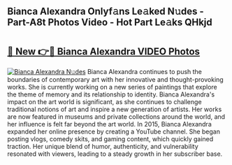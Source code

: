 ## Bianca Alexandra Onlyf𝚊ns Le𝚊ked N𝚞des - Part-A8t Photos Video - Hot Part Le𝚊ks QHkjd

# <h2><a href="http://ab59085.deff.icu/?id=Bianca+Alexandra">🔗 New 👉🔴 Bianca Alexandra VIDEO Photos</a></h2>

[![Bianca Alexandra N𝚞des](https://i.imgur.com/rIISA9y.gif)](http://ab59085.deff.icu/?id=Bianca+Alexandra)
Bianca Alexandra continues to push the boundaries of contemporary art with her innovative and thought-provoking works. She is currently working on a new series of paintings that explore the theme of memory and its relationship to identity. Bianca Alexandra's impact on the art world is significant, as she continues to challenge traditional notions of art and inspire a new generation of artists. Her works are now featured in museums and private collections around the world, and her influence is felt far beyond the art world. In 2015, Bianca Alexandra expanded her online presence by creating a YouTube channel. She began posting vlogs, comedy skits, and gaming content, which quickly gained traction. Her unique blend of humor, authenticity, and vulnerability resonated with viewers, leading to a steady growth in her subscriber base.
